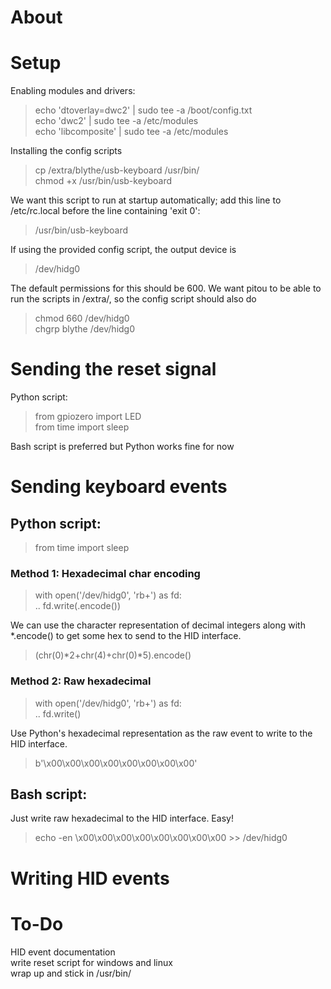 # About


# Setup

Enabling modules and drivers:  
> echo 'dtoverlay=dwc2' | sudo tee -a /boot/config.txt  
> echo 'dwc2' | sudo tee -a /etc/modules  
> echo 'libcomposite' | sudo tee -a /etc/modules  

Installing the config scripts  
> cp /extra/blythe/usb-keyboard /usr/bin/  
> chmod +x /usr/bin/usb-keyboard  

We want this script to run at startup automatically;
add this line to /etc/rc.local before
the line containing 'exit 0':  
> /usr/bin/usb-keyboard  

If using the provided config script, the output device is
> /dev/hidg0  

The default permissions for this should be 600. We want
pitou to be able to run the scripts in /extra/, so the
config script should also do  
> chmod 660 /dev/hidg0  
> chgrp blythe /dev/hidg0  

# Sending the reset signal

Python script:  
> from gpiozero import LED  
> from time import sleep  

Bash script is preferred but Python works fine for now  

# Sending keyboard events  

## Python script:  
> from time import sleep  

### Method 1: Hexadecimal char encoding  
> with open('/dev/hidg0', 'rb+') as fd:  
> .. fd.write(<HID Event>.encode())  
    
We can use the character representation of decimal
integers along with *.encode() to get some hex to send
to the HID interface.  
> (chr(0)*2+chr(4)+chr(0)*5).encode()  

### Method 2: Raw hexadecimal  
> with open('/dev/hidg0', 'rb+') as fd:  
> .. fd.write(<HID Event>)  

Use Python's hexadecimal representation as the raw event
to write to the HID interface.  
> b'\x00\x00\x00\x00\x00\x00\x00\x00'  

## Bash script:  
Just write raw hexadecimal to the HID interface. Easy!  
> echo -en \\x00\\x00\\x00\\x00\\x00\\x00\\x00\\x00 >> /dev/hidg0  

# Writing HID events


# To-Do  
HID event documentation  
write reset script for windows and linux  
wrap up and stick in /usr/bin/  
